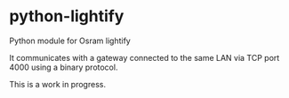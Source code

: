 python-lightify
===============

Python module for Osram lightify

It communicates with a gateway connected to the same LAN via TCP port
4000 using a binary protocol.

This is a work in progress.
